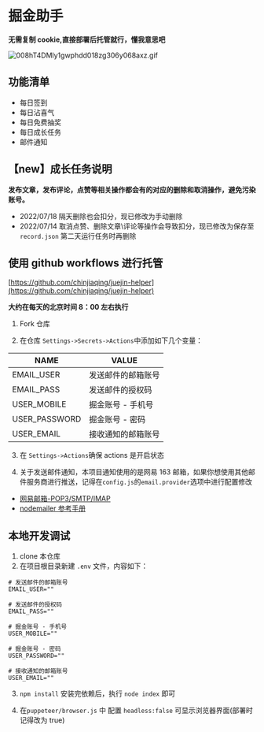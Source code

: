 # 掘金助手

**无需复制 cookie,直接部署后托管就行，懂我意思吧**

![008hT4DMly1gwphdd018zg306y068axz.gif](https://p6-juejin.byteimg.com/tos-cn-i-k3u1fbpfcp/c5f74af8f821447f8ca4eae1c96d29d9~tplv-k3u1fbpfcp-watermark.image?)

## 功能清单

- 每日签到
- 每日沾喜气
- 每日免费抽奖
- 每日成长任务
- 邮件通知

## 【new】成长任务说明

**发布文章，发布评论，点赞等相关操作都会有的对应的删除和取消操作，避免污染账号。**

- 2022/07/18 隔天删除也会扣分，现已修改为手动删除
- 2022/07/14 取消点赞、删除文章\评论等操作会导致扣分，现已修改为保存至`record.json` 第二天运行任务时再删除

## 使用 github workflows 进行托管

[https://github.com/chinjiaqing/juejin-helper](https://github.com/chinjiaqing/juejin-helper)

**大约在每天的北京时间 8：00 左右执行**

1. Fork 仓库

2. 在仓库 `Settings->Secrets->Actions`中添加如下几个变量：

| NAME          | VALUE              |
| ------------- | ------------------ |
| EMAIL_USER    | 发送邮件的邮箱账号 |
| EMAIL_PASS    | 发送邮件的授权码   |
| USER_MOBILE   | 掘金账号 - 手机号  |
| USER_PASSWORD | 掘金账号 - 密码    |
| USER_EMAIL    | 接收通知的邮箱账号 |

3. 在 `Settings->Actions`确保 actions 是开启状态

4. 关于发送邮件通知，本项目通知使用的是网易 163 邮箱，如果你想使用其他邮件服务商进行推送，记得在`config.js`的`email.provider`选项中进行配置修改

- [网易邮箱-POP3/SMTP/IMAP](https://help.mail.163.com/faq.do?m=list&categoryID=90)
- [nodemailer 参考手册](https://www.npmjs.com/package/nodemailer)

## 本地开发调试

1. clone 本仓库
2. 在项目根目录新建 `.env` 文件，内容如下：

```
# 发送邮件的邮箱账号
EMAIL_USER=""

# 发送邮件的授权码
EMAIL_PASS=""

# 掘金账号 - 手机号
USER_MOBILE=""

# 掘金账号 - 密码
USER_PASSWORD=""

# 接收通知的邮箱账号
USER_EMAIL=""
```

3. `npm install` 安装完依赖后，执行 `node index` 即可

4. 在`puppeteer/browser.js` 中 配置 `headless:false` 可显示浏览器界面(部署时记得改为 true)
